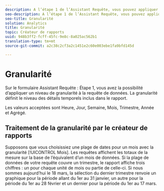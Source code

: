 ```yaml
---
description: A l’étape 1 de l’Assistant Requête, vous pouvez appliquer un niveau de granularité à la requête de données. La granularité définit le niveau des détails temporels inclus dans le rapport.
seo-description: A l’étape 1 de l’Assistant Requête, vous pouvez appliquer un niveau de granularité à la requête de données. La granularité définit le niveau des détails temporels inclus dans le rapport.
seo-title: Granularité
solution: Analytics
title: Granularité
topic: Créateur de rapports
uuid: 948b3ff2-fcff-45fc-9e8c-8a025ac562b1
translation-type: tm+mt
source-git-commit: a2c38c2cf3a2c1451e2c60e003ebe1fa9bfd145d

---
```



# Granularité

Sur le formulaire Assistant Requête : Étape 1, vous avez la possibilité d’appliquer un niveau de granularité à la requête de données. La granularité définit le niveau des détails temporels inclus dans le rapport.

Les valeurs acceptées sont Heure, Jour, Semaine, Mois, Trimestre, Année et Agrégé.

## Traitement de la granularité par le créateur de rapports

Supposons que vous choisissiez une plage de dates pour un mois avec la granularité [!UICONTROL Mois]. Les requêtes affichent les totaux de la mesure sur la base de l’équivalent d’un mois de données. Si la plage de données de votre requête couvre un trimestre, le rapport affiche trois chiffres : un pour chaque unité de mois ou partie de celle-ci. Si nous sommes aujourd’hui le 18 mars, la sélection du dernier trimestre renvoie un graphique pour la période allant du 1er au 31 janvier, un autre pour la période du 1er au 28 février et un dernier pour la période du 1er au 17 mars.
